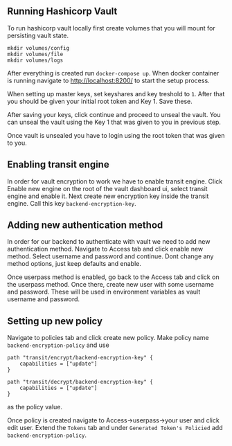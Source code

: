 ## Running Hashicorp Vault

To run hashicorp vault locally first create volumes that you will mount for persisting vault state.

```
mkdir volumes/config
mkdir volumes/file
mkdir volumes/logs
```

After everything is created run `docker-compose up`. When docker container is running navigate to [http://localhost:8200/](http://localhost:8200/https:/) to start the setup process.

When setting up master keys, set keyshares and key treshold to `1`. After that you should be given your initial root token and Key 1. Save these.

After saving your keys, click continue and proceed to unseal the vault. You can unseal the vault using the Key 1 that was given to you in previous step.

Once vault is unsealed you have to login using the root token that was given to you.

## Enabling transit engine

In order for vault encryption to work we have to enable transit engine. Click Enable new engine on the root of the vault dashboard ui, select transit engine and enable it. Next create new encryption key inside the transit engine. Call this key `backend-encryption-key`.

## Adding new authentication method

In order for our backend to authenticate with vault we need to add new authentication method. Navigate to Access tab and click enable new method. Select username and password and continue. Dont change any method options, just keep defaults and enable.

Once userpass method is enabled, go back to the Access tab and click on the userpass method. Once there, create new user with some username and password. These will be used in environment variables as vault username and password.

## Setting up new policy

Navigate to policies tab and click create new policy. Make policy name `backend-encryption-policy` and use

```
path "transit/encrypt/backend-encryption-key" {
	capabilities = ["update"]
}

path "transit/decrypt/backend-encryption-key" {
	capabilities = ["update"]
}
```

as the policy value.

Once policy is created navigate to Access->userpass->your user and click edit user. Extend the `Tokens` tab and under `Generated Token's Policied` add `backend-encryption-policy`.
